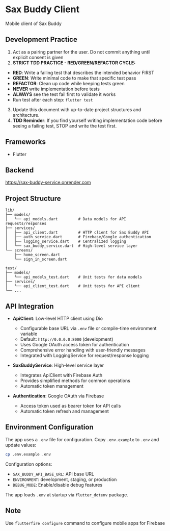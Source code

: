 # Sax Buddy Client

Mobile client of Sax Buddy

## Development Practice

1. Act as a pairing partner for the user. Do not commit anything until explicit consent is given
2. **STRICT TDD PRACTICE - RED/GREEN/REFACTOR CYCLE:**
  * **RED**: Write a failing test that describes the intended behavior FIRST
  * **GREEN**: Write minimal code to make that specific test pass
  * **REFACTOR**: Clean up code while keeping tests green
  * **NEVER** write implementation before tests
  * **ALWAYS** see the test fail first to validate it works
  * Run test after each step: `flutter test`
3. Update this document with up-to-date project structures and architecture.
4. **TDD Reminder**: If you find yourself writing implementation code before seeing a failing test, STOP and write the test first.

## Frameworks

* Flutter

## Backend

https://sax-buddy-service.onrender.com

## Project Structure

```
lib/
├── models/
│   └── api_models.dart         # Data models for API requests/responses
├── services/
│   ├── api_client.dart         # HTTP client for Sax Buddy API
│   ├── auth_service.dart       # Firebase/Google authentication
│   ├── logging_service.dart    # Centralized logging
│   └── sax_buddy_service.dart  # High-level service layer
└── screens/
    ├── home_screen.dart
    └── sign_in_screen.dart

test/
├── models/
│   └── api_models_test.dart    # Unit tests for data models
├── services/
│   └── api_client_test.dart    # Unit tests for API client
└── ...
```

## API Integration

* **ApiClient**: Low-level HTTP client using Dio
  * Configurable base URL via `.env` file or compile-time environment variable
  * Default: `http://0.0.0.0:8000` (development)
  * Uses Google OAuth access token for authentication
  * Comprehensive error handling with user-friendly messages
  * Integrated with LoggingService for request/response logging

* **SaxBuddyService**: High-level service layer
  * Integrates ApiClient with Firebase Auth
  * Provides simplified methods for common operations
  * Automatic token management

* **Authentication**: Google OAuth via Firebase
  * Access token used as bearer token for API calls
  * Automatic token refresh and management

## Environment Configuration

The app uses a `.env` file for configuration. Copy `.env.example` to `.env` and update values:

```bash
cp .env.example .env
```

Configuration options:
- `SAX_BUDDY_API_BASE_URL`: API base URL
- `ENVIRONMENT`: development, staging, or production
- `DEBUG_MODE`: Enable/disable debug features

The app loads `.env` at startup via `flutter_dotenv` package.

## Note

Use `flutterfire configure` command to configure mobile apps for Firebase